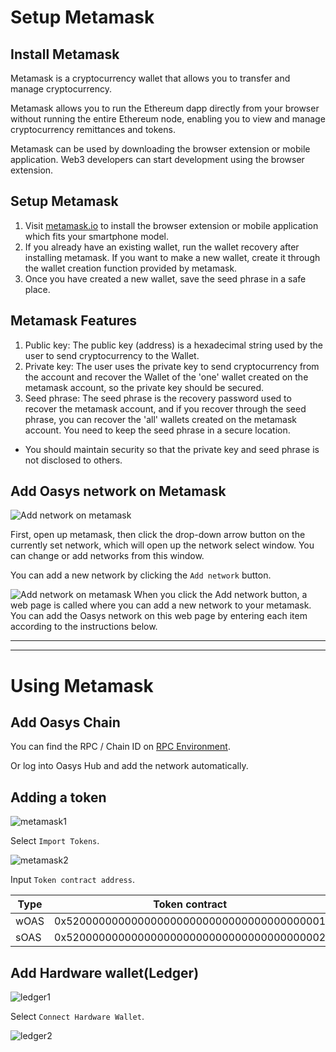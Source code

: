 # Setup Metamask


## Install Metamask

Metamask is a cryptocurrency wallet that allows you to transfer and manage cryptocurrency.

Metamask allows you to run the Ethereum dapp directly from your browser without running the entire Ethereum node, enabling you to view and manage cryptocurrency remittances and tokens.

Metamask can be used by downloading the browser extension or mobile application.
Web3 developers can start development using the browser extension.

## Setup Metamask 

1. Visit [metamask.io](https://metamask.io/download/) to install the browser extension or mobile application which fits your smartphone model.
2. If you already have an existing wallet, run the wallet recovery after installing metamask. If you want to make a new wallet, create it through the wallet creation function provided by metamask.
3. Once you have created a new wallet, save the seed phrase in a safe place.

## Metamask Features

1. Public key: The public key (address) is a hexadecimal string used by the user to send cryptocurrency to the Wallet.
2. Private key: The user uses the private key to send cryptocurrency from the account and recover the Wallet of the 'one' wallet created on the metamask account, so the private key should be secured.
3. Seed phrase: The seed phrase is the recovery password used to recover the metamask account, and if you recover through the seed phrase, you can recover the 'all' wallets created on the metamask account. You need to keep the seed phrase in a secure location.

* You should maintain security so that the private key and seed phrase is not disclosed to others.

## Add Oasys network on Metamask
![Add network on metamask](/img/docs/tech/wallet/add-network-1.png)

First, open up metamask, then click the drop-down arrow button on the currently set network, which will open up the network select window. You can change or add networks from this window.

You can add a new network by clicking the `Add network` button.


![Add network on metamask](/img/docs/tech/wallet/add-network-2.png)
When you click the Add network button, a web page is called where you can add a new network to your metamask. You can add the Oasys network on this web page by entering each item according to the instructions below.


---
---

# Using Metamask

## Add Oasys Chain

You can find the RPC / Chain ID on [RPC Environment](/docs/staking/rpc-endpoint/1-1-rpc-endpoint).

Or log into Oasys Hub and add the network automatically.


## Adding a token 

![metamask1](/img/docs/tech/metamask/image1.png)

Select `Import Tokens`.

![metamask2](/img/docs/tech/metamask/image2.png)

Input `Token contract address`.

| Type | Token contract | 
|-----------|-----------|
| wOAS | 0x5200000000000000000000000000000000000001 |
| sOAS | 0x5200000000000000000000000000000000000002 |



## Add Hardware wallet(Ledger)

![ledger1](/img/docs/tech/ledger/image1.png)

Select `Connect Hardware Wallet`.

![ledger2](/img/docs/tech/ledger/image2.png)

